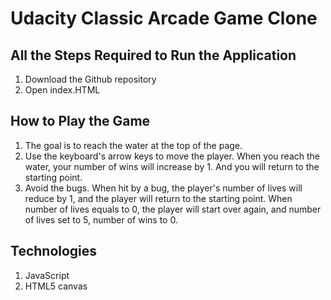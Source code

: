 # Udacity Classic Arcade Game Clone

## All the Steps Required to Run the Application

1. Download the Github repository
2. Open index.HTML

## How to Play the Game

1. The goal is to reach the water at the top of the page.
2. Use the keyboard's arrow keys to move the player. When you reach the water, your number of wins will increase by 1. And you will return to the starting point.
3. Avoid the bugs. When hit by a bug, the player's number of lives will reduce by 1, and the player will return to the starting point. When number of lives equals to 0, the player will start over again, and number of lives set to 5, number of wins to 0.

## Technologies

1. JavaScript
2. HTML5 canvas
